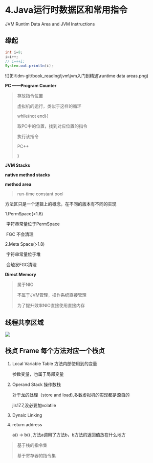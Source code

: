 # 4.Java运行时数据区和常用指令

JVM Runtim Data Area and JVM Instructions

## 缘起

```java
int i=8;
i=i++;
// i=++i;
System.out.println(i);
```

![](E:\ldm-git\book_reading\jvm\jvm入门到精通\runtime data areas.png)



**PC ——Program Counter**

> 存放指令位置
>
> 虚拟机的运行，类似于这样的循环
>
> while(not end){
>
> 取PC中的位置，找到对应位置的指令
>
> 执行该指令
>
> PC++
>
> }

**JVM Stacks**

**native method stacks**



**method area**

> run-time constant pool

方法区只是一个逻辑上的概念，在不同的版本有不同的实现

1.PermSpace(<1.8)

​	字符串常量位于PermSpace

​	FGC 不会清理

2.Meta Space(>1.8)

​	字符串常量位于堆

​	会触发FGC清理

**Direct Memory**

> 属于NIO
>
> 不属于JVM管理，操作系统直接管理
>
> 为了提升效率NIO直接使用直接内存

## 线程共享区域

![](E:\ldm-git\book_reading\jvm\jvm入门到精通\线程共享区域.png)

## 栈贞 Frame 每个方法对应一个栈贞

1. Local Variable Table 方法内部使用到的变量

   参数变量，也属于局部变量

2. Operand Stack 操作数栈

   对于龙的处理（store and load),多数虚拟机的实现都是源自的

   jls17.7,没必要加volatile

3. Dynaic Linking

4. return address

   a() -> b() ,方法a调用了方法b，b方法的返回值放在什么地方

> 基于栈的指令集
>
> 基于寄存器的指令集